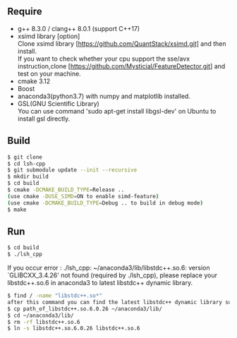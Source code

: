 ## Require
- g++ 8.3.0 / clang++ 8.0.1 (support C++17)
- xsimd library \[option\]
<br>Clone xsimd library [https://github.com/QuantStack/xsimd.git] and then
install.
<br>If you want to check whether your cpu support 
the sse/avx instruction,clone [https://github.com/Mysticial/FeatureDetector.git] 
and test on your machine.
- cmake 3.12
- Boost
- anaconda3(python3.7) with numpy and matplotlib installed.
- GSL(GNU Scientific Library) <br>
 You can use command 'sudo apt-get install libgsl-dev' on Ubuntu to install gsl directly.

## Build

```bash
$ git clone 
$ cd lsh-cpp
$ git submodule update --init --recursive
$ mkdir build
$ cd build
$ cmake -DCMAKE_BUILD_TYPE=Release ..
(use cmake -DUSE_SIMD=ON to enable simd-feature)
(use cmake -DCMAKE_BUILD_TYPE=Debug .. to build in debug mode)
$ make
```

## Run
```bash
$ cd build
$ ./lsh_cpp
```
If you occur error : ./lsh_cpp: ~/anaconda3/lib/libstdc++.so.6: 
version `GLIBCXX_3.4.26' not found (required by ./lsh_cpp), please replace
your libstdc++.so.6 in anaconda3 to latest libstdc++ dynamic library. 
```bash
$ find / -name "libstdc++.so*" 
after this command you can find the latest libstdc++ dynamic library such as libstdc++.so.6.0.26
$ cp path_of_libstdc++.so.6.0.26 ~/anaconda3/lib/
$ cd ~/anaconda3/lib/
$ rm -rf libstdc++.so.6
$ ln -s libstdc++.so.6.0.26 libstdc++.so.6
```